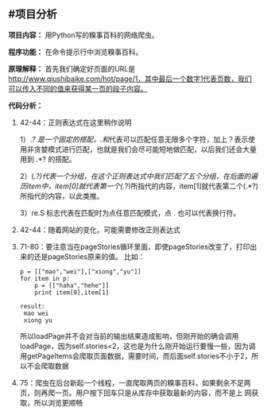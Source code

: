 ﻿#项目分析
----

**项目内容：**
用Python写的糗事百科的网络爬虫。

**程序功能：**
在命令提示行中浏览糗事百科。

**原理解释：**
首先我们确定好页面的URL是 http://www.qiushibaike.com/hot/page/1，其中最后一个数字1代表页数，我们可以传入不同的值来获得某一页的段子内容。

**代码分析：**

 1. 42-44：正则表达式在这里稍作说明

    1）.*? 是一个固定的搭配，.和*代表可以匹配任意无限多个字符，加上？表示使用非贪婪模式进行匹配，也就是我们会尽可能短地做匹配，以后我们还会大量用到 .*? 的搭配。

    2）(.*?)代表一个分组，在这个正则表达式中我们匹配了五个分组，在后面的遍历item中，item[0]就代表第一个(.*?)所指代的内容，item[1]就代表第二个(.*?)所指代的内容，以此类推。

    3）re.S 标志代表在匹配时为点任意匹配模式，点 . 也可以代表换行符。

 2. 42-44：随着网站的变化，可能需要修改正则表达式
 

 3. 71-80：要注意当在pageStories循环里面，即使pageStories改变了，打印出来的还是pageStories原来的值。
	比如：
	

        p = [["mao","wei"],["xiong","yu"]]
    	for item in p:
    	    p = [["haha","hehe"]]
    	    print item[0],item[1]
    
       	result:    
    	 mao wei
    	 xiong yu
	所以loadPage并不会对当前的输出结果造成影响，但刚开始的确会调用loadPage，因为self.stories<2，这也是为什么刚开始运行要慢一些，因为调用getPageItems会爬取页面数据，需要时间，而后面self.stories不小于2，所以不会爬取数据
4.  75：爬虫在后台新起一个线程，一直爬取两页的糗事百科，如果剩余不足两页，则再爬一页。用户按下回车只是从库存中获取最新的内容，而不是上         网获取，所以浏览更顺畅
